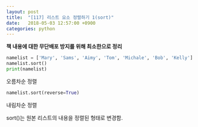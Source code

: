 ```yaml
---
layout: post
title:  "[117] 리스트 요소 정렬하기 1(sort)"
date:   2018-05-03 12:57:00 +0900
categories: python
---
```


**책 내용에 대한 무단배포 방지를 위해 최소한으로 정리**

```python
namelist = ['Mary', 'Sams', 'Aimy', 'Tom', 'Michale', 'Bob', 'Kelly']
namelist.sort()
print(namelist)
```
오름차순 정렬

```python
namelist.sort(reverse=True)
```

내림차순 정렬

sort()는 원본 리스트의 내용을 정렬된 형태로 변경함.
